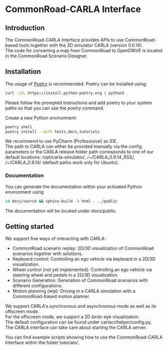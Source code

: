 # CommonRoad-CARLA Interface
## Introduction
The CommonRoad-CARLA Interface provides APIs to use CommonRoad-based tools together with the 3D simulator CARLA 
(version 0.0.14).   
The code for converting a map from CommonRoad to OpenDRIVE is located in the CommonRoad Scenario Designer.

## Installation
The usage of [Poetry](https://python-poetry.org/) is recommended. 
Poetry can be installed using:
```bash
curl -sSL https://install.python-poetry.org | python3 -
```
Please follow the prompted instructions and add poetry to your system paths so that you can use the _poetry_ command.

Create a new Python environment:
```bash
poetry shell
poetry install --with tests,docs,tutorials
```
We recommend to use PyCharm (Professional) as IDE.  
The path to CARLA can either be provided manually via the config parameters or the CARLA release folder path corresponds 
to one of our default locations: /opt/carla-simulator/, /~/CARLA_0.9.14_RSS/, /~/CARLA_0.9.14/ (default paths work only 
for Ubuntu).

### Documentation
You can generate the documentation within your activated Python environment using
```bash
cd docs/source && sphinx-build -b html . ../public
```
The documentation will be located under docs/public. 


## Getting started
We support five ways of interacting with CARLA:
- CommonRoad scenario replay: 2D/3D visualization of CommonRoad scenarios together with solutions.  
- Keyboard control: Controlling an ego vehicle via keyboard in a 2D/3D visualization.
- Wheel control (not yet implemented): Controlling an ego vehicle via steering wheel and pedals in a 2D/3D 
visualization.
- Scenario Generation: Generation of CommonRoad scenarios with different configurations.
- Motion planning (wip): Driving in a CARLA simulation with a CommonRoad-based motion planner.

We support CARLA's synchronous and asynchronous mode as well as its offscreen mode.  
For the offscreen mode, we support a 2D birds-eye visualization.  
The default configuration can be found under carlacr/helper/config.py.  
The CARLA interface can take care about starting the CARLA server.

You can find example scripts showing how to use the CommonRoad-CARLA Interface within the folder tutorials/.











